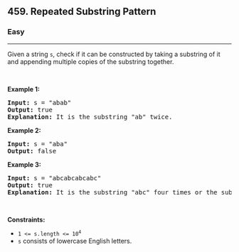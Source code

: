 <h2>459. Repeated Substring Pattern</h2><h3>Easy</h3><hr><div style="user-select: auto;"><p style="user-select: auto;">Given a string <code style="user-select: auto;">s</code>, check if it can be constructed by taking a substring of it and appending multiple copies of the substring together.</p>

<p style="user-select: auto;">&nbsp;</p>
<p style="user-select: auto;"><strong style="user-select: auto;">Example 1:</strong></p>

<pre style="user-select: auto;"><strong style="user-select: auto;">Input:</strong> s = "abab"
<strong style="user-select: auto;">Output:</strong> true
<strong style="user-select: auto;">Explanation:</strong> It is the substring "ab" twice.
</pre>

<p style="user-select: auto;"><strong style="user-select: auto;">Example 2:</strong></p>

<pre style="user-select: auto;"><strong style="user-select: auto;">Input:</strong> s = "aba"
<strong style="user-select: auto;">Output:</strong> false
</pre>

<p style="user-select: auto;"><strong style="user-select: auto;">Example 3:</strong></p>

<pre style="user-select: auto;"><strong style="user-select: auto;">Input:</strong> s = "abcabcabcabc"
<strong style="user-select: auto;">Output:</strong> true
<strong style="user-select: auto;">Explanation:</strong> It is the substring "abc" four times or the substring "abcabc" twice.
</pre>

<p style="user-select: auto;">&nbsp;</p>
<p style="user-select: auto;"><strong style="user-select: auto;">Constraints:</strong></p>

<ul style="user-select: auto;">
	<li style="user-select: auto;"><code style="user-select: auto;">1 &lt;= s.length &lt;= 10<sup style="user-select: auto;">4</sup></code></li>
	<li style="user-select: auto;"><code style="user-select: auto;">s</code> consists of lowercase English letters.</li>
</ul>
</div>